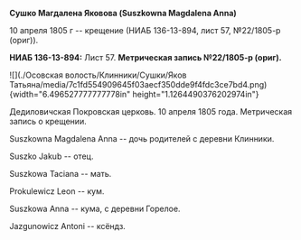 **Сушко Магдалена Яковова (Suszkowna Magdalena Anna)**

10 апреля 1805 г -- крещение (НИАБ 136-13-894, лист 57, №22/1805-р
(ориг)).

**НИАБ 136-13-894:** Лист 57. **Метрическая запись №22/1805-р (ориг).**

![](./Осовская волость/Клинники/Сушки/Яков Татьяна/media/7c1fd554909645f03aecf350dde9f4fdc3ce7bd4.png){width="6.496527777777778in"
height="1.1264490376202974in"}

Дедиловичская Покровская церковь. 10 апреля 1805 года. Метрическая
запись о крещении.

Suszkowna Magdalena Anna -- дочь родителей с деревни Клинники.

Suszko Jakub -- отец.

Suszkowa Taciana -- мать.

Prokulewicz Leon -- кум.

Suszkowa Anna -- кума, с деревни Горелое.

Jazgunowicz Antoni -- ксёндз.
